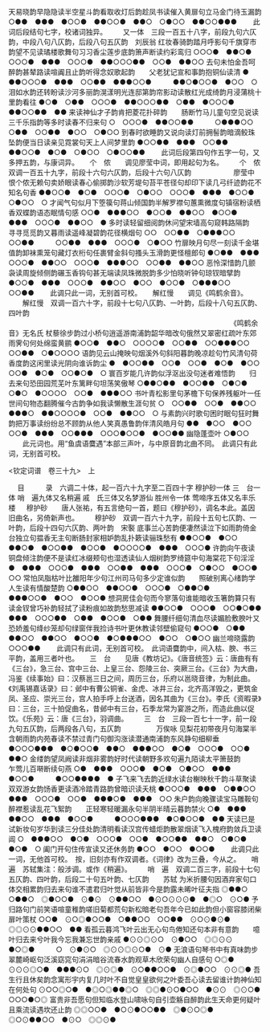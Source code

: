 <!-- { "loadSidebar": true } -->
天易晓韵早隐隐读半空星斗韵看取收灯后韵趁凤书读催入黄扉句立马金门待玉漏韵
○●●　●●●　●○○●　●●○○●　●●○　○●○○　●●○○●●●
   　　此词后段结句七字，校诸词独异。 
　　又一体　三段一百五十八字，前段九句六仄韵，中段八句八仄韵，后段八句五仄韵　刘辰翁
红妆春骑韵踏月呼影句千旗穿市韵望不见读璚楼歌舞句习习香尘莲步底韵箫声断读约彩鸾归
○○○●　●●○●　○○○●　●●●　○○○●　●●○○○●●　○○●　●●○○
去句未怕金吾呵醉韵甚辇路读喧阗且止韵听得念奴歌起韵　　父老犹记宣和事韵抱铜仙读清
●　●●○○○●　●●●　○○●●　●●●○○●　　　●●○●○○●　●○○　○
泪如水韵还转盼读沙河多丽韵滉漾明光连邸第韵帘影动读散红光成绮韵月浸蒲桃十里韵看往
●○●　○●●　○○○●　●●○○○●●　○●●　●○○○●　●●○○●●　●●
来读神仙才子韵肯把菱花扑碎韵　　肠断竹马儿童句空见说读三千乐指韵等多时读春不归来句
○　○○○●　●●○○●●　　　○●●●○○　○●●　○○●●　●○○　○●○○
到春时欲睡韵又说向读灯前拥髻韵暗滴鲛珠坠韵便当日读亲见霓裳句天上人间梦里韵
●○○●●　●●●　○○●●　●●○○●　●○●　○●○○　○●○○●●
   　　此词后段第四句作五字一句，又多押五韵，与康词异。 
　
个　侬　　调见廖莹中词，即用起句为名。
　　个　侬　双调一百五十九字，前段十六句六仄韵，后段十六句八仄韵　　　　　　廖莹中
恨个侬无赖句卖娇眼读春心偷掷韵沙软芳堤句苔平苍径句却印下读几弓纤迹韵花不知名句香
●●○○●　●○●　○○○●　○●○○　○○○●　●●●　●○○●　○●○○　○
才闻气句似月下箜篌句蒋山倾国韵半解罗襟句蕙熏微度句镇宿粉读栖香双蝶韵语态眠情句感
○○●　●●●○○　●○○●　●●○○　●○○●　●●●　○○○●　●●○○　●
多时读轻留细阅韵休问望宋墙高句窥韩路隔韵　　寻寻觅觅韵又暮雨读遥峰凝碧韵花径横烟句
○○　○○●●　○●●●○○　○○●●　　　○○●●　●●●　○○○●　○●○○
竹扉映月句尽一刻读千金堪值韵卸袜熏笼句藏灯衣桁句任裹臂金斜句搔头玉滑韵更怪檀郎句
●○●●　●●●　○○○●　●●○○　○○○●　●●●○○　○○●●　●●○○
恶怜深惜韵几颤袅读周旋倾侧韵碾玉香钩句甚无端读凤珠微脱韵多少怕晓听钟句琼钗暗擘韵
●○○●　●●●　○○○●　●●○○　●○○　●○○●　○●●●○○　○○●●
   　　此调只此一词，无别首可校。 
　
解红慢　　调见《鸣鹤余音》。
　　解红慢　双调一百六十字，前段十七句八仄韵、一叶韵，后段十八句五仄韵、四叶韵
　　　　　　　　　　　　　　　　　　　　　　　　　　　　　　　　《鸣鹤余音》无名氏
杖藜徐步韵过小桥句逍遥游南浦韵韶华暗改句俄然又翠密红疏叶东郊雨霁句何处绵蛮黄鹂
●○○●　●●○　○○○○●　○○●●　○○●●●○○　○○●●　○●○○○○
语韵见云山掩映句烟溪外句斜阳暮韵晚凉趁句竹风清句荷香度韵这闲里读光阴向谁诉韵尘
●　●○○●●　○○●　○○●　●○●　●○○　○○●　●○●　○○●○●　○
寰百岁能几许韵似浮沤出没句迷者难悟韵　　归去来句恐田园荒芜叶东篱畔句坦荡笑傲琴
○●●○●●　●○○●●　○●○●　　　○●○　●○○○○　○○●　●●●○○
书叶青松影里句茅檐下句保养残躯叶一任世间句物态翻腾催今古韵争如我读懒散生涯句贫
○　○○●●　○○●　●●○○　●●●○　●●○○○○●　○○●　●●○○　○
与素韵兴时歌句困时眠句狂时舞韵把万事读纷纷总不顾韵从他人笑真愚鲁韵伴清风皓月句
●●　●○○　●○○　○○●　●●●　○○●●●　○○○●○○●　●○○●●
幽隐蓬壶叶
○●○○
   　　此元词也。用“鱼虞语麌遇”本部三声叶，与中原音韵北曲不同。　此调只有此词，无别首可校。 

<钦定词谱　卷三十九>　上

　
目　　　录　六调二十体，起一百六十九字至二百四十字
穆护砂一体
三　台一体
哨　遍九体又名稍遍
戚　氏三体又名梦游仙
胜州令一体
莺啼序五体又名丰乐楼
　
穆护砂　　唐人张祐，有五言绝句一首，题曰《穆护砂》，调名本此。盖因旧曲名，另倚新声也。
　　穆护砂　双调一百六十九字，前段十五句七仄韵、一叶韵，后段十四句六仄韵、两叶韵　宋褧
底事兰心苦韵便凄然读泣下如雨韵倚金台独立句揾香无主句断肠封家相妒韵乱扑簌读骊珠愁有
●●○○●　●○○　●●○●　●○○●●　●○○●　●○○○○●　●●●　○○○●
许韵向午夜读铜盘倾注韵便不是读红冰缀颊句也湿透读仙人烟树韵罗绮筵中句海棠花下句淫淫
●　●●●　○○○●　●●●　○○●●　●●●　○○○●　○●○○　●○○●　○○
常怕凤脂枯叶比雒阳年少句江州司马句多少定谁似韵　　照破别离心绪韵学人生读有情酸楚韵
○●●○○　●●○○●　○○○●　○●●○●　　　●●●○○●　●○○　●○○●
想洞房佳会句而今寥落句谁能暗收玉箸韵算只有读金钗曾巧补韵轻拭了读粉痕如故韵愁思减读
●●○○●　○○○●　○○●○●●　●●●　○○○●●　○●●　●○○●　○●●
舞腰纤细句清血尽读媚脸敷腴叶又恐娇羞句绛纱笼却句绿窗伴我捡诗书叶更休教读邻壁偷窥句
●○○●　○●●　●●○○　●●○○　●○○●　●○●●●○○　●○○　○●○○
幽兰啼晓露韵
○○○●●
   　　此调只有此词，无别首可校。　此词语麌韵中，间入枯、腴、书三平韵，盖用三者叶也。 
　
三　台　　见唐《教坊记》。《唐音统签》云：唐曲有有《三台》，急三台、宫中三台、上皇三台、怨陵三台、突厥三台。《三台》为大曲，冯鉴《续事始》曰：汉蔡邕三日之间，周历三台，乐府以邕晓音律，为制此曲。《刘禹锡嘉话录》曰：邺中有曹公铜雀、金虎、冰井三台，北齐高洋毁之，更筑金凤、圣应、崇光三台，宫人拍手呼上台送酒，因名其曲为《三台》。李氏《资暇录》曰：三台，三十拍促曲名，昔邺中有三台，石季龙常为宴游之所，而造此曲以促饮。《乐苑》云：唐《三台》，羽调曲。
　　三　台　三段一百七十一字，前一段九句五仄韵，后两段各八句，五仄韵　　　　　万俟咏
见梨花初带夜月句海棠半含朝雨韵内苑春读不禁过青门句御沟涨读潜通南浦韵东风静句细柳垂
●○○○●●●　●○●○○●　●●○　●●●○○　●○●　○○○●　○○●　●●○
金缕韵望凤阙读非烟非雾韵好时代读朝野多欢句遍九陌读太平箫鼓韵　　乍莺儿百啭断续句燕
○●　●●●　○○○●　●○●　○●○○　●●●　●○○●　　　●○○●●●●　●
子飞来飞去韵近绿水读台榭映秋千韵斗草聚读双双游女韵饧香更读酒冷踏青路韵曾暗识读夭桃
●○○○●　●●●　○●●○○　●●●　○○○●　○○●　●●●○●　●●●　○○
朱户韵向晚骤读宝马雕鞍句醉襟惹读乱花飞絮韵　　正轻寒轻暖漏永句半阴半晴云暮韵禁火
○●　●●●　●●○○　●●●　●○○●　　　●○○○●●●　●○●○○●　●●
天读已是试新妆句岁华到读三分佳处韵清明看读汉宫传蜡炬韵散翠烟读飞入槐府韵敛兵卫读阊
○　●●●○○　●○●　○○○●　○○●　●○○●●　●●○　○●○●　●○●　○
阖门开句住传宣读又还休务韵
●○○　●○○　●○○●
   　　此调只此一词，无他首可校。　按，旧刻亦有作双调者。《词律》改为三叠，今从之。 
　
哨　遍　苏轼集注：般涉调。或作《稍遍》。
　　哨　遍　双调二百三字，前段十七句五仄韵、四叶韵，后段二十句五叶韵、七仄韵　　苏轼
为米折腰句因酒弃家句口体交相累韵归去来句谁不遣君归叶觉从前皆非今是韵露未晞叶征夫指
◎●●○　○●●○　◎●○○●　⊙●⊙　⊙●●○○　●⊙○⊙⊙⊙●　●◎○　⊙○●
予归路句门前笑语喧童稚韵嗟旧菊都荒句新松暗老句吾年今已如此韵但小窗容膝闭柴扉叶策杖
○○●　⊙○◎●○○●　○●●○○　○○●●　⊙○⊙●⊙●　◎◎⊙⊙●●○○　●●
看孤云暮鸿飞叶云出无心句鸟倦知还句本非有意韵　　噫叶归去来兮叶我今忘我兼忘世韵亲戚
●⊙⊙◎⊙○　⊙●○○　◎◎⊙⊙　●○◎●　　　○　⊙●⊙○　◎⊙⊙◎⊙○●　⊙●
无浪语句琴书中有真味韵步翠麓崎岖句泛溪窈窕句涓涓暗谷流春水韵观草木欣荣句幽人自感句
○◎●　⊙⊙⊙◎○●　●●●⊙○　◎⊙◎●　⊙○●●○○●　⊙◎●○○　⊙⊙◎●
吾生行且休矣韵念寓形宇内复几时叶不自觉皇皇欲何之叶委吾心读去留谁计韵神仙知在何处句
⊙○○◎○●　●◎○◎●●◎○　◎◎●⊙○●○○　●⊙⊙　◎⊙○●　○○○●○◎
富贵非吾愿句但知临水登山啸咏句自引壶觞自醉韵此生天命更何疑叶且乘流读遇坎还止韵
◎◎○○●　●○⊙●○○●●　◎●⊙○◎●　◎○⊙●●○○　●⊙○　◎◎⊙●
